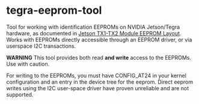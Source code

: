 # tegra-eeprom-tool

Tool for working with identification EEPROMs on NVIDIA
Jetson/Tegra hardware, as documented in
[Jetson TX1-TX2 Module EEPROM Layout](https://developer.nvidia.com/embedded/dlc/tx1-tx2-module-eeprom-layout).
Works with EEPROMs directly accessible through an EEPROM driver, or via userspace I2C transactions.

**WARNING** This tool provides both read **and write** access to the EEPROMs. Use with caution.

For writing to the EEPROMs, you must have CONFIG_AT24 in your kernel configuration
and an entry in the device tree for the eeprom.  Direct eeprom writes using the I2C
user-space driver have proven unreliable and are not supported.
